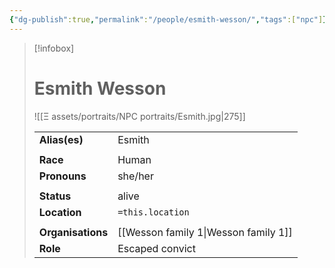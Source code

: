 ```yaml
---
{"dg-publish":true,"permalink":"/people/esmith-wesson/","tags":["npc"]}
---
```


> [!infobox] 
> 
> # Esmith Wesson
> ![[Ξ assets/portraits/NPC portraits/Esmith.jpg\|275]]
> 
> | | |
> | --- | --- |
> | **Alias(es)** | Esmith |
> | | | 
> | **Race** | Human |
> | **Pronouns** | she/her |
> | | | 
> | **Status** | alive | 
> | **Location** | `=this.location` |
> | | | 
> | **Organisations** | [[Wesson family 1\|Wesson family 1]] |
> | **Role** | Escaped convict |